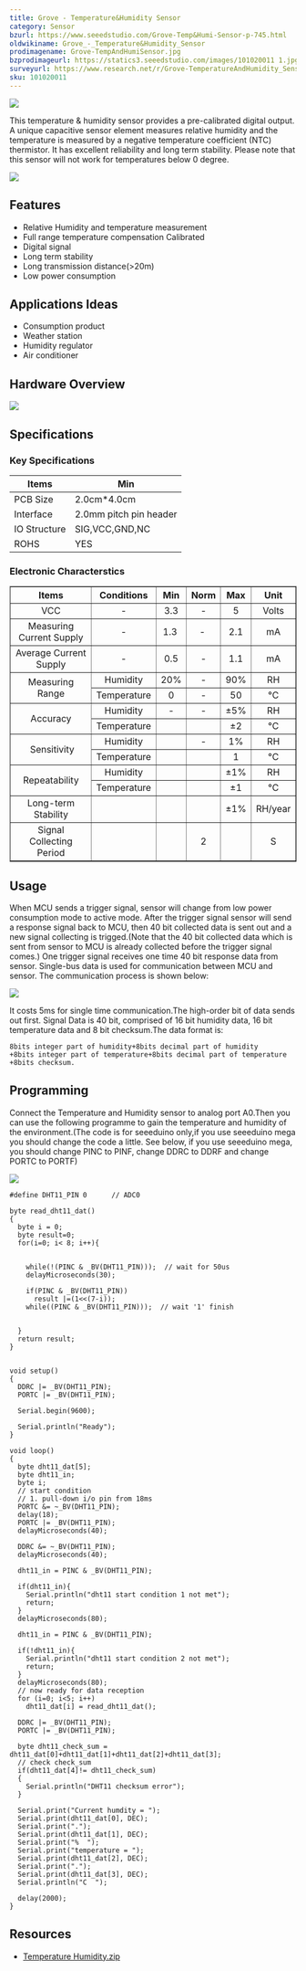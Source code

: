 ```yaml
---
title: Grove - Temperature&Humidity Sensor
category: Sensor
bzurl: https://www.seeedstudio.com/Grove-Temp&Humi-Sensor-p-745.html
oldwikiname: Grove_-_Temperature&Humidity_Sensor
prodimagename: Grove-TempAndHumiSensor.jpg
bzprodimageurl: https://statics3.seeedstudio.com/images/101020011 1.jpg
surveyurl: https://www.research.net/r/Grove-TemperatureAndHumidity_Sensor
sku: 101020011
---
```


![](https://raw.githubusercontent.com/SeeedDocument/Grove-TemperatureAndHumidity_Sensor/master/img/Grove-TempAndHumiSensor.jpg)

This temperature & humidity sensor provides a pre-calibrated digital output. A unique capacitive sensor element measures relative humidity and the temperature is measured by a negative temperature coefficient (NTC) thermistor. It has excellent reliability and long term stability. Please note that this sensor will not work for temperatures below 0 degree.

[![](https://raw.githubusercontent.com/SeeedDocument/common/master/Get_One_Now_Banner.png)](https://www.seeedstudio.com/Grove-Temp%26Humi-Sensor-p-745.html)



Features
--------

-   Relative Humidity and temperature measurement
-   Full range temperature compensation Calibrated
-   Digital signal
-   Long term stability
-   Long transmission distance(>20m)
-   Low power consumption

Applications Ideas
------------------

-   Consumption product
-   Weather station
-   Humidity regulator
-   Air conditioner

Hardware Overview
-----------------

![](https://raw.githubusercontent.com/SeeedDocument/Grove-TemperatureAndHumidity_Sensor/master/img/Temp_Humi_sch.jpg)

Specifications
--------------

### Key Specifications

| Items        |   Min                  |
|--------------|------------------------|
| PCB Size     | 2.0cm*4.0cm            |
| Interface    | 2.0mm pitch pin header |
| IO Structure | SIG,VCC,GND,NC         |
| ROHS         | YES                    |

### Electronic Characterstics

<table border="1">
<tr>
<th>
Items
</th>
<th>
Conditions
</th>
<th>
Min
</th>
<th>
Norm
</th>
<th>
Max
</th>
<th>
Unit
</th>
</tr>
<tr align="center">
<td>
VCC
</td>
<td>
-
</td>
<td>
3.3
</td>
<td>
-
</td>
<td>
5
</td>
<td>
Volts
</td>
</tr>
<tr align="center">
<td>
Measuring Current Supply
</td>
<td>
-
</td>
<td>
1.3 
</td>
<td>
- 
</td>
<td>
2.1
</td>
<td>
mA
</td>
</tr>
<tr align="center">
<td>
Average Current Supply
</td>
<td>
-
</td>
<td>
0.5
</td>
<td>
-
</td>
<td>
1.1
</td>
<td>
mA
</td>
</tr>
<tr align="center">
<td rowspan="2">
Measuring Range
</td>
<td>
Humidity
</td>
<td>
20%
</td>
<td>
-
</td>
<td>
90%
</td>
<td>
RH
</td>
</tr>
<tr align="center">
<td>
Temperature
</td>
<td>
0
</td>
<td>
-
</td>
<td>
50
</td>
<td>
°C
</td>
</tr>
<tr align="center">
<td rowspan="2">
Accuracy
</td>
<td>
Humidity
</td>
<td>
-
</td>
<td>
-
</td>
<td>
±5%
</td>
<td>
RH
</td>
</tr>
<tr align="center">
<td>
Temperature
</td>
<td>
</td>
<td>
</td>
<td>
±2
</td>
<td>
°C
</td>
</tr>
<tr align="center">
<td rowspan="2">
 Sensitivity
</td>
<td>
Humidity
</td>
<td>
</td>
<td>
-
</td>
<td>
1%
</td>
<td>
RH
</td>
</tr>
<tr align="center">
<td>
Temperature
</td>
<td>
</td>
<td>
</td>
<td>
1
</td>
<td>
°C
</td>
</tr>
<tr align="center">
<td rowspan="2">
Repeatability
</td>
<td>
Humidity
</td>
<td>
</td>
<td>
</td>
<td>
±1%
</td>
<td>
RH
</td>
</tr>
<tr align="center">
<td>
Temperature
</td>
<td>
</td>
<td>
</td>
<td>
±1
</td>
<td>
°C
</td>
</tr>
<tr align="center">
<td>
Long-term Stability
</td>
<td>
</td>
<td>
</td>
<td>
</td>
<td>
±1%
</td>
<td>
RH/year
</td>
</tr>
<tr align="center">
<td>
Signal Collecting Period
</td>
<td>
</td>
<td>
</td>
<td>
2
</td>
<td>
</td>
<td>
S
</td>
</tr>
</table>

Usage
-----

When MCU sends a trigger signal, sensor will change from low power consumption mode to active mode. After the trigger signal sensor will send a response signal back to MCU, then 40 bit collected data is sent out and a new signal collecting is trigged.(Note that the 40 bit collected data which is sent from sensor to MCU is already collected before the trigger signal comes.) One trigger signal receives one time 40 bit response data from sensor. Single-bus data is used for communication between MCU and sensor.
The communication process is shown below:

![](https://raw.githubusercontent.com/SeeedDocument/Grove-TemperatureAndHumidity_Sensor/master/img/Twig-Temperature_Humidity.jpg)

It costs 5ms for single time communication.The high-order bit of data sends out first. Signal Data is 40 bit, comprised of 16 bit humidity data, 16 bit temperature data and 8 bit checksum.The data format is:

    8bits integer part of humidity+8bits decimal part of humidity
    +8bits integer part of temperature+8bits decimal part of temperature
    +8bits checksum.

Programming
-----------

Connect the Temperature and Humidity sensor to analog port A0.Then you can use the following programme to gain the temperature and humidity of the environment.(The code is for seeeduino only,if you use seeeduino mega you should change the code a little. See below, if you use seeeduino mega, you should change PINC to PINF, change DDRC to DDRF and change PORTC to PORTF)

![](https://raw.githubusercontent.com/SeeedDocument/Grove-TemperatureAndHumidity_Sensor/master/img/Temperature_Sensor.jpg)

```
#define DHT11_PIN 0      // ADC0
 
byte read_dht11_dat()
{
  byte i = 0;
  byte result=0;
  for(i=0; i< 8; i++){
 
 
    while(!(PINC & _BV(DHT11_PIN)));  // wait for 50us
    delayMicroseconds(30);
 
    if(PINC & _BV(DHT11_PIN)) 
      result |=(1<<(7-i));
    while((PINC & _BV(DHT11_PIN)));  // wait '1' finish
 
 
  }
  return result;
}
 
 
void setup()
{
  DDRC |= _BV(DHT11_PIN);
  PORTC |= _BV(DHT11_PIN);
 
  Serial.begin(9600);
 
  Serial.println("Ready");
}
 
void loop()
{
  byte dht11_dat[5];
  byte dht11_in;
  byte i;
  // start condition
  // 1. pull-down i/o pin from 18ms
  PORTC &= ~_BV(DHT11_PIN);
  delay(18);
  PORTC |= _BV(DHT11_PIN);
  delayMicroseconds(40);
 
  DDRC &= ~_BV(DHT11_PIN);
  delayMicroseconds(40);
 
  dht11_in = PINC & _BV(DHT11_PIN);
 
  if(dht11_in){
    Serial.println("dht11 start condition 1 not met");
    return;
  }
  delayMicroseconds(80);
 
  dht11_in = PINC & _BV(DHT11_PIN);
 
  if(!dht11_in){
    Serial.println("dht11 start condition 2 not met");
    return;
  }
  delayMicroseconds(80);
  // now ready for data reception
  for (i=0; i<5; i++)
    dht11_dat[i] = read_dht11_dat();
 
  DDRC |= _BV(DHT11_PIN);
  PORTC |= _BV(DHT11_PIN);
 
  byte dht11_check_sum = dht11_dat[0]+dht11_dat[1]+dht11_dat[2]+dht11_dat[3];
  // check check_sum
  if(dht11_dat[4]!= dht11_check_sum)
  {
    Serial.println("DHT11 checksum error");
  }
 
  Serial.print("Current humdity = ");
  Serial.print(dht11_dat[0], DEC);
  Serial.print(".");
  Serial.print(dht11_dat[1], DEC);
  Serial.print("%  ");
  Serial.print("temperature = ");
  Serial.print(dht11_dat[2], DEC);
  Serial.print(".");
  Serial.print(dht11_dat[3], DEC);
  Serial.println("C  ");
 
  delay(2000);
}
```

Resources
---------

-   [Temperature Humidity.zip](https://raw.githubusercontent.com/SeeedDocument/Grove-TemperatureAndHumidity_Sensor/master/res/Temperature_Humidity.zip)


<!-- This Markdown file was created from http://www.seeedstudio.com/wiki/Grove_-_Temperature&Humidity_Sensor -->
